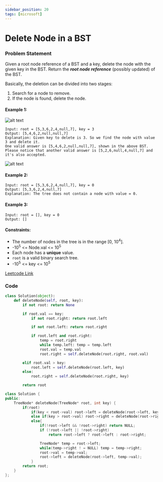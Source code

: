 ```yaml
---
sidebar_position: 20
tags: [microsoft]
---
```


# Delete Node in a BST

### Problem Statement

Given a root node reference of a BST and a key, delete the node with the given key in the BST. Return the **_root node reference_** (possibly updated) of the BST.

Basically, the deletion can be divided into two stages:

1. Search for a node to remove.
2. If the node is found, delete the node.

#### Example 1:

![alt text](https://assets.leetcode.com/uploads/2020/09/04/del_node_1.jpg)

```
Input: root = [5,3,6,2,4,null,7], key = 3
Output: [5,4,6,2,null,null,7]
Explanation: Given key to delete is 3. So we find the node with value 3 and delete it.
One valid answer is [5,4,6,2,null,null,7], shown in the above BST.
Please notice that another valid answer is [5,2,6,null,4,null,7] and it's also accepted.
```

![alt text](https://assets.leetcode.com/uploads/2020/09/04/del_node_supp.jpg)

#### Example 2:

```
Input: root = [5,3,6,2,4,null,7], key = 0
Output: [5,3,6,2,4,null,7]
Explanation: The tree does not contain a node with value = 0.
```

#### Example 3:

```
Input: root = [], key = 0
Output: []
```

#### Constraints:

- The number of nodes in the tree is in the range [0, 10<sup>4</sup>].
- -10<sup>5</sup> <= Node.val <= 10<sup>5</sup>
- Each node has a **unique** value.
- `root` is a valid binary search tree.
- -10<sup>5</sup> <= key <= 10<sup>5</sup>

[Leetcode Link](https://leetcode.com/problems/delete-node-in-a-bst/)

### Code

```python title="Python Code"
class Solution(object):
    def deleteNode(self, root, key):
        if not root: return None

        if root.val == key:
            if not root.right: return root.left

            if not root.left: return root.right

            if root.left and root.right:
                temp = root.right
                while temp.left: temp = temp.left
                root.val = temp.val
                root.right = self.deleteNode(root.right, root.val)

        elif root.val > key:
            root.left = self.deleteNode(root.left, key)
        else:
            root.right = self.deleteNode(root.right, key)

        return root

```

```cpp title="C++ Code"
class Solution {
public:
    TreeNode* deleteNode(TreeNode* root, int key) {
        if(root)
            if(key < root->val) root->left = deleteNode(root->left, key);
            else if(key > root->val) root->right = deleteNode(root->right, key);
            else{
                if(!root->left && !root->right) return NULL;
                if (!root->left || !root->right)
                    return root->left ? root->left : root->right;

                TreeNode* temp = root->left;
                while(temp->right ! = NULL) temp = temp->right;
                root->val = temp->val;
                root->left = deleteNode(root->left, temp->val);
            }
        return root;
    }
};
```
